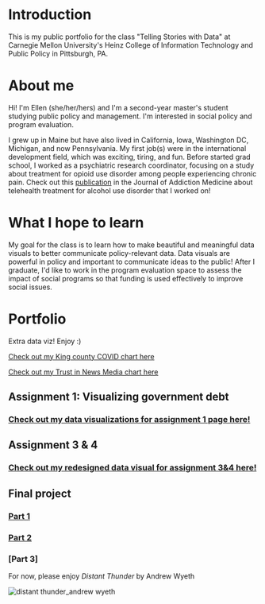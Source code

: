 # Introduction
This is my public portfolio for the class "Telling Stories with Data" at Carnegie Mellon University's Heinz College of Information Technology and Public Policy in Pittsburgh, PA.

# About me
Hi! I'm Ellen (she/her/hers) and I'm a second-year master's student studying public policy and management. I'm interested in social policy and program evaluation.

I grew up in Maine but have also lived in California, Iowa, Washington DC, Michigan, and now Pennsylvania. My first job(s) were in the international development field, which was exciting, tiring, and fun. Before started grad school, I worked as a psychiatric research coordinator, focusing on a study about treatment for opioid use disorder among people experiencing chronic pain. Check out this [publication](https://journals.lww.com/journaladdictionmedicine/abstract/9900/telehealth_delivered_psychotherapy_for_the.217.aspx) in the Journal of Addiction Medicine about telehealth treatment for alcohol use disorder that I worked on!

# What I hope to learn
My goal for the class is to learn how to make beautiful and meaningful data visuals to better communicate policy-relevant data. Data visuals are powerful in policy and important to communicate ideas to the public! After I graduate, I'd like to work in the program evaluation space to assess the impact of social programs so that funding is used effectively to improve social issues.

# Portfolio

Extra data viz! Enjoy :)

[Check out my King county COVID chart here](king-county-demo.md)

[Check out my Trust in News Media chart here](trust_in_media.md)

## Assignment 1: Visualizing government debt
### [Check out my data visualizations for assignment 1 page here!](dataviz2.md)


## Assignment 3 & 4
### [Check out my redesigned data visual for assignment 3&4 here!](assign3-4.md)


## Final project

### [Part 1](final_pt_1.md) 


### [Part 2](final_pt_2.md)


### [Part 3]


For now, please enjoy *Distant Thunder* by Andrew Wyeth

![distant thunder_andrew wyeth](https://github.com/epinnette/data-viz-repository/assets/143022629/856b2144-02f2-483c-808b-25dfd307be21)



